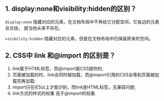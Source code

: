 ## 1. display:none和visibility:hidden的区别？
`display:none`  隐藏对应的元素，在文档布局中不再给它分配空间，它各边的元素会合拢，
就当他从来不存在。

`visibility:hidden`  隐藏对应的元素，但是在文档布局中仍保留原来的空间。

## 2. CSS中 link 和@import 的区别是？
1. link属于HTML标签，而@import是CSS提供的;
2. 页面被加载的时，link会同时被加载，而@import引用的CSS会等到页面被加载完再加载;
3. import只在IE5以上才能识别，而link是HTML标签，无兼容问题;
4. link方式的样式的权重 高于@import的权重.